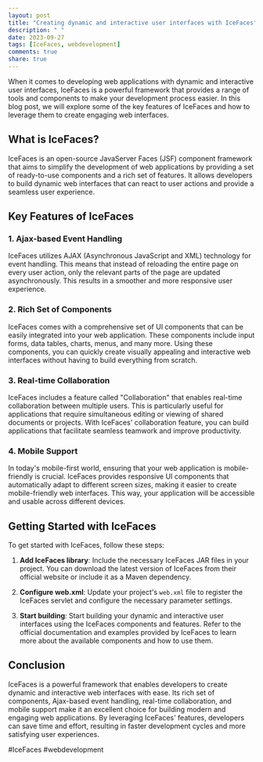 ```yaml
---
layout: post
title: "Creating dynamic and interactive user interfaces with IceFaces"
description: " "
date: 2023-09-27
tags: [IceFaces, webdevelopment]
comments: true
share: true
---
```


When it comes to developing web applications with dynamic and interactive user interfaces, IceFaces is a powerful framework that provides a range of tools and components to make your development process easier. In this blog post, we will explore some of the key features of IceFaces and how to leverage them to create engaging web interfaces.

## What is IceFaces?

IceFaces is an open-source JavaServer Faces (JSF) component framework that aims to simplify the development of web applications by providing a set of ready-to-use components and a rich set of features. It allows developers to build dynamic web interfaces that can react to user actions and provide a seamless user experience.

## Key Features of IceFaces

### 1. Ajax-based Event Handling

IceFaces utilizes AJAX (Asynchronous JavaScript and XML) technology for event handling. This means that instead of reloading the entire page on every user action, only the relevant parts of the page are updated asynchronously. This results in a smoother and more responsive user experience.

### 2. Rich Set of Components

IceFaces comes with a comprehensive set of UI components that can be easily integrated into your web application. These components include input forms, data tables, charts, menus, and many more. Using these components, you can quickly create visually appealing and interactive web interfaces without having to build everything from scratch.

### 3. Real-time Collaboration

IceFaces includes a feature called "Collaboration" that enables real-time collaboration between multiple users. This is particularly useful for applications that require simultaneous editing or viewing of shared documents or projects. With IceFaces' collaboration feature, you can build applications that facilitate seamless teamwork and improve productivity.

### 4. Mobile Support

In today's mobile-first world, ensuring that your web application is mobile-friendly is crucial. IceFaces provides responsive UI components that automatically adapt to different screen sizes, making it easier to create mobile-friendly web interfaces. This way, your application will be accessible and usable across different devices.

## Getting Started with IceFaces

To get started with IceFaces, follow these steps:

1. **Add IceFaces library**: Include the necessary IceFaces JAR files in your project. You can download the latest version of IceFaces from their official website or include it as a Maven dependency.

2. **Configure web.xml**: Update your project's `web.xml` file to register the IceFaces servlet and configure the necessary parameter settings.

3. **Start building**: Start building your dynamic and interactive user interfaces using the IceFaces components and features. Refer to the official documentation and examples provided by IceFaces to learn more about the available components and how to use them.

## Conclusion

IceFaces is a powerful framework that enables developers to create dynamic and interactive web interfaces with ease. Its rich set of components, Ajax-based event handling, real-time collaboration, and mobile support make it an excellent choice for building modern and engaging web applications. By leveraging IceFaces' features, developers can save time and effort, resulting in faster development cycles and more satisfying user experiences.

#IceFaces #webdevelopment